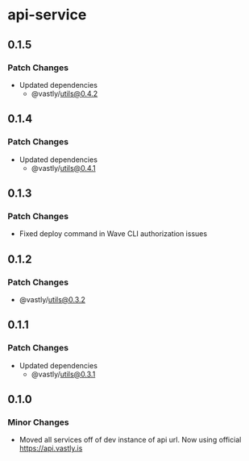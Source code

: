 # api-service

## 0.1.5

### Patch Changes

- Updated dependencies
  - @vastly/utils@0.4.2

## 0.1.4

### Patch Changes

- Updated dependencies
  - @vastly/utils@0.4.1

## 0.1.3

### Patch Changes

- Fixed deploy command in Wave CLI authorization issues

## 0.1.2

### Patch Changes

- @vastly/utils@0.3.2

## 0.1.1

### Patch Changes

- Updated dependencies
  - @vastly/utils@0.3.1

## 0.1.0

### Minor Changes

- Moved all services off of dev instance of api url. Now using official https://api.vastly.is

